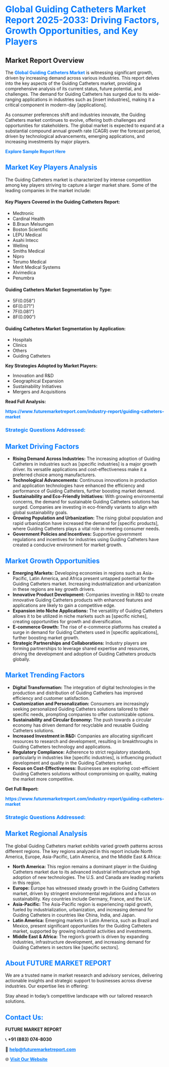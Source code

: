 <h1 style="color: #007BFF;">Global Guiding Catheters Market Report 2025-2033: Driving Factors, Growth Opportunities, and Key Players</h1>

<section id="overview">
<h2>Market Report Overview</h2>
<p>The <a href="https://www.futuremarketreport.com/industry-report/guiding-catheters-market" style="color: #007BFF; text-decoration: none;"><strong>Global Guiding Catheters Market</strong></a> is witnessing significant growth, driven by increasing demand across various industries. This report delves into the key aspects of the Guiding Catheters market, providing a comprehensive analysis of its current status, future potential, and challenges. The demand for Guiding Catheters has surged due to its wide-ranging applications in industries such as [insert industries], making it a critical component in modern-day [applications].</p>
<p>As consumer preferences shift and industries innovate, the Guiding Catheters market continues to evolve, offering both challenges and opportunities for stakeholders. The global market is expected to expand at a substantial compound annual growth rate (CAGR) over the forecast period, driven by technological advancements, emerging applications, and increasing investments by major players.</p>
</section>

<section id="overview">
<p><a href="https://www.futuremarketreport.com/request-sample/reportId=123411" style="color: #007BFF; text-decoration: none;"><strong>Explore Sample Report Here</strong></a></p>
</section>

<section id="key-players">
<h2 style="color: #007BFF;">Market Key Players Analysis</h2>
<p>The Guiding Catheters market is characterized by intense competition among key players striving to capture a larger market share. Some of the leading companies in the market include:</p>
<h4>Key Players Covered in the Guiding Catheters Report:</h4>
<ul><li>Medtronic</li><li>Cardinal Health</li><li>B.Braun Melsungen</li><li>Boston Scientific</li><li>LEPU Medical</li><li>Asahi Intecc</li><li>Wellinq</li><li>Smiths Medical</li><li>Nipro</li><li>Terumo Medical</li><li>Merit Medical Systems</li><li>Alvimedica</li><li>Penumbra</li></ul>
<h4>Guiding Catheters Market Segmentation by Type:</h4>
<ul><li>5F(0.058&quot;)</li><li>6F(0.071&quot;)</li><li>7F(0.081&quot;)</li><li>8F(0.090&quot;)</li></ul>

<h4>Guiding Catheters Market Segmentation by Application:</h4>
<ul><li>Hospitals</li><li>Clinics</li><li>Others</li><li>Guiding Catheters</li></ul>
<p><strong>Key Strategies Adopted by Market Players:</strong></p>
<ul>
<li>Innovation and R&D</li>
<li>Geographical Expansion</li>
<li>Sustainability Initiatives</li>
<li>Mergers and Acquisitions</li>
</ul>
</section>

<section>
<p><strong>Read Full Analysis: </strong></p><a href="https://www.futuremarketreport.com/industry-report/guiding-catheters-market" style="color: #007BFF; text-decoration: none;"><strong>https://www.futuremarketreport.com/industry-report/guiding-catheters-market</strong></a>
<h3 style="color: #007BFF;">Strategic Questions Addressed:</h3>
</section>

<section id="driving-factors">
<h2 style="color: #007BFF;">Market Driving Factors</h2>
<ul>
<li><strong>Rising Demand Across Industries:</strong> The increasing adoption of Guiding Catheters in industries such as [specific industries] is a major growth driver. Its versatile applications and cost-effectiveness make it a preferred choice among manufacturers.</li>
<li><strong>Technological Advancements:</strong> Continuous innovations in production and application technologies have enhanced the efficiency and performance of Guiding Catheters, further boosting market demand.</li>
<li><strong>Sustainability and Eco-Friendly Initiatives:</strong> With growing environmental concerns, the demand for sustainable Guiding Catheters solutions has surged. Companies are investing in eco-friendly variants to align with global sustainability goals.</li>
<li><strong>Growing Population and Urbanization:</strong> The rising global population and rapid urbanization have increased the demand for [specific products], where Guiding Catheters plays a vital role in meeting consumer needs.</li>
<li><strong>Government Policies and Incentives:</strong> Supportive government regulations and incentives for industries using Guiding Catheters have created a conducive environment for market growth.</li>
</ul>
</section>

<section id="growth-opportunities">
<h2 style="color: #007BFF;">Market Growth Opportunities</h2>
<ul>
<li><strong>Emerging Markets:</strong> Developing economies in regions such as Asia-Pacific, Latin America, and Africa present untapped potential for the Guiding Catheters market. Increasing industrialization and urbanization in these regions are key growth drivers.</li>
<li><strong>Innovative Product Development:</strong> Companies investing in R&D to create innovative Guiding Catheters products with enhanced features and applications are likely to gain a competitive edge.</li>
<li><strong>Expansion into Niche Applications:</strong> The versatility of Guiding Catheters allows it to be utilized in niche markets such as [specific niches], creating opportunities for growth and diversification.</li>
<li><strong>E-commerce Growth:</strong> The rise of e-commerce platforms has created a surge in demand for Guiding Catheters used in [specific applications], further boosting market growth.</li>
<li><strong>Strategic Partnerships and Collaborations:</strong> Industry players are forming partnerships to leverage shared expertise and resources, driving the development and adoption of Guiding Catheters products globally.</li>
</ul>
</section>

<section id="trending-factors">
<h2 style="color: #007BFF;">Market Trending Factors</h2>
<ul>
<li><strong>Digital Transformation:</strong> The integration of digital technologies in the production and distribution of Guiding Catheters has improved efficiency and customer satisfaction.</li>
<li><strong>Customization and Personalization:</strong> Consumers are increasingly seeking personalized Guiding Catheters solutions tailored to their specific needs, prompting companies to offer customizable options.</li>
<li><strong>Sustainability and Circular Economy:</strong> The push towards a circular economy has driven demand for recyclable and reusable Guiding Catheters solutions.</li>
<li><strong>Increased Investment in R&D:</strong> Companies are allocating significant resources to research and development, resulting in breakthroughs in Guiding Catheters technology and applications.</li>
<li><strong>Regulatory Compliance:</strong> Adherence to strict regulatory standards, particularly in industries like [specific industries], is influencing product development and quality in the Guiding Catheters market.</li>
<li><strong>Focus on Cost-Effectiveness:</strong> Businesses are exploring cost-efficient Guiding Catheters solutions without compromising on quality, making the market more competitive.</li>
</ul>
</section>

<section>
<p><strong>Get Full Report: </strong></p><a href="https://www.futuremarketreport.com/industry-report/guiding-catheters-market" style="color: #007BFF; text-decoration: none;"><strong>https://www.futuremarketreport.com/industry-report/guiding-catheters-market</strong></a>
<h3 style="color: #007BFF;">Strategic Questions Addressed:</h3>
</section>


<section id="regional-analysis">
<h2 style="color: #007BFF;">Market Regional Analysis</h2>
<p>The global Guiding Catheters market exhibits varied growth patterns across different regions. The key regions analyzed in this report include North America, Europe, Asia-Pacific, Latin America, and the Middle East & Africa:</p>
<ul>
<li><strong>North America:</strong> This region remains a dominant player in the Guiding Catheters market due to its advanced industrial infrastructure and high adoption of new technologies. The U.S. and Canada are leading markets in this region.</li>
<li><strong>Europe:</strong> Europe has witnessed steady growth in the Guiding Catheters market, driven by stringent environmental regulations and a focus on sustainability. Key countries include Germany, France, and the U.K.</li>
<li><strong>Asia-Pacific:</strong> The Asia-Pacific region is experiencing rapid growth, fueled by industrialization, urbanization, and increasing demand for Guiding Catheters in countries like China, India, and Japan.</li>
<li><strong>Latin America:</strong> Emerging markets in Latin America, such as Brazil and Mexico, present significant opportunities for the Guiding Catheters market, supported by growing industrial activities and investments.</li>
<li><strong>Middle East & Africa:</strong> The region’s growth is driven by expanding industries, infrastructure development, and increasing demand for Guiding Catheters in sectors like [specific sectors].</li>
</ul>
</section>

<footer>
<h2 style="color: #007BFF;">About FUTURE MARKET REPORT</h2>
<p>We are a trusted name in market research and advisory services, delivering actionable insights and strategic support to businesses across diverse industries. Our expertise lies in offering:</p>

<p>Stay ahead in today’s competitive landscape with our tailored research solutions.</p>

<h2 style="color: #007BFF;">Contact Us:</h2>
<p><strong>FUTURE MARKET REPORT</strong></p>
<p>📞 <strong>+91 (883) 074-8030</strong></p>
<p>📧 <strong><a href="mailto:help@futuremarketreport.com" style="color: #007BFF;">help@futuremarketreport.com</a></strong></p>
<p>🌐 <strong><a href="https://www.futuremarketreport.com/" style="color: #007BFF;">Visit Our Website</a></strong></p>
</footer>